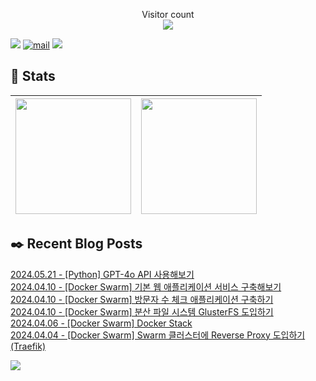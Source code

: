 
<p align="center">
    Visitor count<br>
    <img src="https://profile-counter.glitch.me/JaehyoJJAng/count.svg" />
</p>

[<img src="https://img.shields.io/badge/My BLOG-%23009639?style=for-the-badge&logo=Bloglovin&logoColor=white">][blog] [![mail](https://img.shields.io/badge/MAIL-Aff230?style=for-the-badge&logo=GMAIL&logoColor=%23000005)](mailto:yshrim12@naver.com) [<img src="https://img.shields.io/badge/jaehyo-7289da?style=for-the-badge&logo=DISCORD&logoColor=fff">][discord]

[blog]: https://jaehyojjang.github.io
[discord]: https://discord.gg/rm2y7rZmBS

## 💜 Stats

| [<img src="https://github-readme-stats.vercel.app/api?username=JaehyoJJAng&theme=onedark&hide_border=true&count_private=true" height="185" />](https://github.com/anuraghazra/github-readme-stats) |[<img src="https://streak-stats.demolab.com/?user=JaehyoJJAng&theme=dark" height="185" />](https://git.io/streak-stats)
| ------ | ------ |

## ✒️ Recent Blog Posts
[2024.05.21 - [Python] GPT-4o API 사용해보기](https://jaehyojjang.dev/language/python/2024-05-21-gpt-4o/) <br/>
[2024.04.10 - [Docker Swarm] 기본 웹 애플리케이션 서비스 구축해보기](https://jaehyojjang.dev/도커스웜/2024-04-10-basic-web-app/) <br/>
[2024.04.10 - [Docker Swarm] 방문자 수 체크 애플리케이션 구축하기](https://jaehyojjang.dev/도커스웜/2024-04-10-counter-app/) <br/>
[2024.04.10 - [Docker Swarm] 분산 파일 시스템 GlusterFS 도입하기](https://jaehyojjang.dev/도커스웜/2024-04-13-glusterFS/) <br/>
[2024.04.06 - [Docker Swarm] Docker Stack](https://jaehyojjang.dev/도커스웜/2024-04-06-docker-stack/) <br/>
[2024.04.04 - [Docker Swarm] Swarm 클러스터에 Reverse Proxy 도입하기 (Traefik)](https://jaehyojjang.dev/도커스웜/2024-04-04-swarm-traefik/) <br/>


<img src="https://img.shields.io/badge/최근%20배포일-2024/05/26_00:18-%23121212?style=flat">
